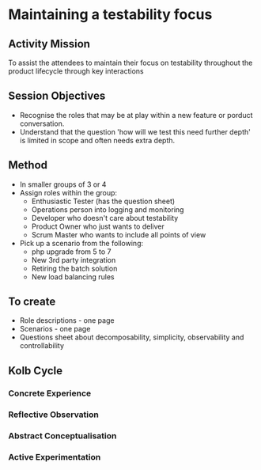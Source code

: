 # Maintaining a testability focus

## Activity Mission

To assist the attendees to maintain their focus on testability throughout the product lifecycle through key interactions

## Session Objectives

* Recognise the roles that may be at play within a new feature or porduct conversation.
* Understand that the question 'how will we test this need further depth' is limited in scope and often needs extra depth.

## Method

* In smaller groups of 3 or 4
* Assign roles within the group:
  * Enthusiastic Tester (has the question sheet)
  * Operations person into logging and monitoring
  * Developer who doesn't care about testability
  * Product Owner who just wants to deliver
  * Scrum Master who wants to include all points of view
* Pick up a scenario from the following:
  * php upgrade from 5 to 7
  * New 3rd party integration
  * Retiring the batch solution
  * New load balancing rules

## To create

* Role descriptions - one page
* Scenarios - one page
* Questions sheet about decomposability, simplicity, observability and controllability

## Kolb Cycle

### Concrete Experience

### Reflective Observation

### Abstract Conceptualisation

### Active Experimentation
